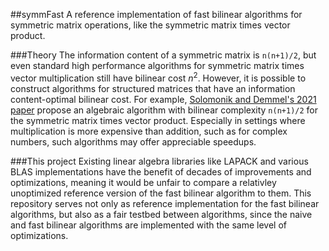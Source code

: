
##symmFast
A reference implementation of fast bilinear algorithms for symmetric matrix operations, like the symmetric matrix times vector product.

###Theory
The information content of a symmetric matrix is `n(n+1)/2`, but even standard high performance algorithms for symmetric matrix times vector multiplication still have bilinear cost $n^2$.
However, it is possible to construct algorithms for structured matrices that have an information content-optimal bilinear cost.
For example, [Solomonik and Demmel's 2021 paper](https://www.degruyter.com/document/doi/10.1515/cmam-2019-0075/html) propose an algebraic algorithm with bilinear complexity `n(n+1)/2` for the symmetric matrix times vector product.
Especially in settings where multiplication is more expensive than addition, such as for complex numbers, such algorithms may offer appreciable speedups.

###This project
Existing linear algebra libraries like LAPACK and various BLAS implementations have the benefit of decades of improvements and optimizations, meaning it would be unfair to compare a relativley unoptimized reference version of the fast bilinear algorithm to them.
This repository serves not only as reference implementation for the fast bilinear algorithms, but also as a fair testbed between algorithms, since the naive and fast bilinear algorithms are implemented with the same level of optimizations.